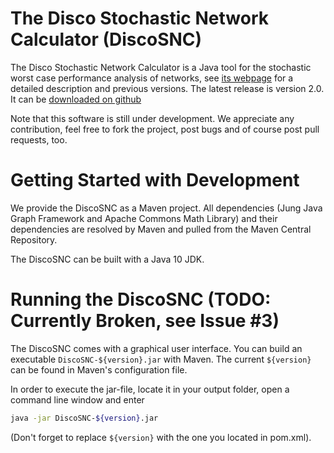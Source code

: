 # The Disco Stochastic Network Calculator (DiscoSNC)

The Disco Stochastic Network Calculator is a Java tool for the stochastic worst case performance analysis of networks, see [its webpage](http://disco.informatik.uni-kl.de/index.php/projects/disco-snc) for a detailed description and previous versions.
The latest release is version 2.0. It can be [downloaded on github](https://github.com/NetCal/DiscoSNC/releases/tag/2.0)

Note that this software is still under development. 
We appreciate any contribution, feel free to fork the project, post bugs and of course post pull requests, too.


# Getting Started with Development

We provide the DiscoSNC as a Maven project.
All dependencies (Jung Java Graph Framework and Apache Commons Math Library) and their dependencies are resolved by Maven and pulled from the Maven Central Repository.

The DiscoSNC can be built with a Java 10 JDK.


# Running the DiscoSNC (TODO: Currently Broken, see Issue #3)

The DiscoSNC comes with a graphical user interface.
You can build an executable `DiscoSNC-${version}.jar` with Maven.
The current `${version}` can be found in Maven's configuration file.

In order to execute the jar-file, locate it in your output folder, open a command line window and enter

```bash
java -jar DiscoSNC-${version}.jar
```
(Don't forget to replace `${version}` with the one you located in pom.xml).